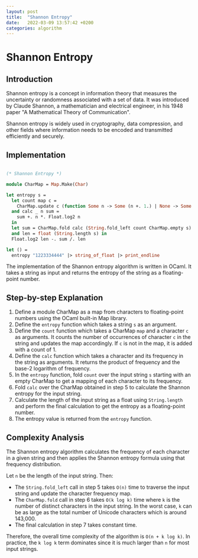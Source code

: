 ```yaml
---
layout: post
title:  "Shannon Entropy"
date:   2022-03-09 13:57:42 +0200
categories: algorithm
---
```


# Shannon Entropy

## Introduction
Shannon entropy is a concept in information theory that measures the uncertainty or randomness associated with a set of data. It was introduced by Claude Shannon, a mathematician and electrical engineer, in his 1948 paper "A Mathematical Theory of Communication".

Shannon entropy is widely used in cryptography, data compression, and other fields where information needs to be encoded and transmitted efficiently and securely.

## Implementation

```ocaml

(* Shannon Entropy *)

module CharMap = Map.Make(Char)

let entropy s =
  let count map c =
    CharMap.update c (function Some n -> Some (n +. 1.) | None -> Some 1.) map
  and calc _ n sum =
    sum +. n *. Float.log2 n
  in
  let sum = CharMap.fold calc (String.fold_left count CharMap.empty s) 0.
  and len = float (String.length s) in
  Float.log2 len -. sum /. len

let () =
  entropy "1223334444" |> string_of_float |> print_endline

```

The implementation of the Shannon entropy algorithm is written in OCaml. It takes a string as input and returns the entropy of the string as a floating-point number. 

## Step-by-step Explanation
1. Define a module CharMap as a map from characters to floating-point numbers using the OCaml built-in Map library.
2. Define the `entropy` function which takes a string `s` as an argument.
3. Define the `count` function which takes a CharMap `map` and a character `c` as arguments. It counts the number of occurrences of character `c` in the string and updates the map accordingly. If `c` is not in the map, it is added with a count of 1.
4. Define the `calc` function which takes a character and its frequency in the string as arguments. It returns the product of frequency and the base-2 logarithm of frequency.
5. In the `entropy` function, fold `count` over the input string `s` starting with an empty CharMap to get a mapping of each character to its frequency.
6. Fold `calc` over the CharMap obtained in step 5 to calculate the Shannon entropy for the input string.
7. Calculate the length of the input string as a float using `String.length` and perform the final calculation to get the entropy as a floating-point number.
8. The entropy value is returned from the `entropy` function.

## Complexity Analysis
The Shannon entropy algorithm calculates the frequency of each character in a given string and then applies the Shannon entropy formula using that frequency distribution. 

Let `n` be the length of the input string. Then:

- The `String.fold_left` call in step 5 takes `O(n)` time to traverse the input string and update the character frequency map.
- The `CharMap.fold` call in step 6 takes `O(k log k)` time where `k` is the number of distinct characters in the input string. In the worst case, `k` can be as large as the total number of Unicode characters which is around 143,000.
- The final calculation in step 7 takes constant time.

Therefore, the overall time complexity of the algorithm is `O(n + k log k)`. In practice, the `k log k` term dominates since it is much larger than `n` for most input strings.